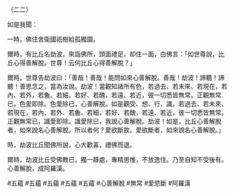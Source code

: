 （二二）

如是我聞：

一時，佛住舍衛國祇樹給孤獨園。

爾時，有比丘名劫波，來詣佛所，頭面禮足，却住一面，白佛言：「如世尊說，比丘心得善解脫。世尊！云何比丘心得善解脫？」

爾時，世尊告劫波曰：「善哉！善哉！能問如來心善解脫。善哉！劫波！諦聽！諦聽！善思念之，當為汝說。劫波！當觀知諸所有色，若過去、若未來、若現在，若內、若外，若麁、若細，若好、若醜，若遠、若近，彼一切悉皆無常。正觀無常已，色愛即除。色愛除已，心善解脫。如是觀受、想、行、識，若過去、若未來、若現在，若內、若外、若麁、若細，若好、若醜，若遠、若近，彼一切悉皆無常。正觀無常已，識愛即除。識愛除已，我說心善解脫。劫波！如是，比丘心善解脫者，如來說名心善解脫。所以者何？愛欲斷故。愛欲斷者，如來說名心善解脫。」

時，劫波比丘聞佛所說，心大歡喜，禮佛而退。

爾時，劫波比丘受佛教已，獨一靜處，專精思惟，不放逸住。乃至自知不受後有。心善解脫，成阿羅漢。




#五蘊
#五蘊
#五蘊
#五蘊
#五蘊
#心善解脫
#無常
#愛慾斷
#阿羅漢
